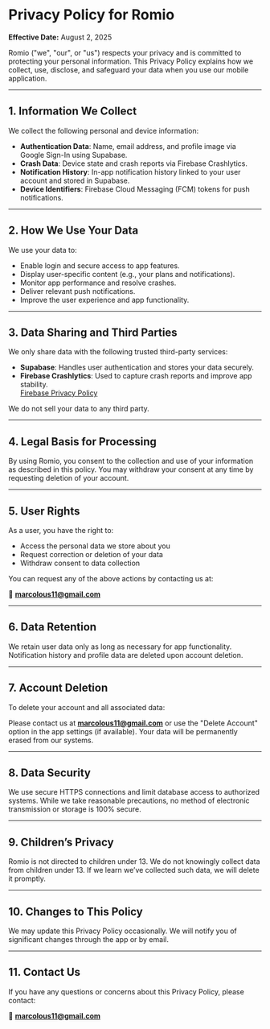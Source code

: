 # Privacy Policy for Romio

**Effective Date:** August 2, 2025

Romio ("we", "our", or "us") respects your privacy and is committed to protecting your personal information. This Privacy Policy explains how we collect, use, disclose, and safeguard your data when you use our mobile application.

---

## 1. Information We Collect

We collect the following personal and device information:

- **Authentication Data**: Name, email address, and profile image via Google Sign-In using Supabase.
- **Crash Data**: Device state and crash reports via Firebase Crashlytics.
- **Notification History**: In-app notification history linked to your user account and stored in Supabase.
- **Device Identifiers**: Firebase Cloud Messaging (FCM) tokens for push notifications.

---

## 2. How We Use Your Data

We use your data to:

- Enable login and secure access to app features.
- Display user-specific content (e.g., your plans and notifications).
- Monitor app performance and resolve crashes.
- Deliver relevant push notifications.
- Improve the user experience and app functionality.

---

## 3. Data Sharing and Third Parties

We only share data with the following trusted third-party services:

- **Supabase**: Handles user authentication and stores your data securely.
- **Firebase Crashlytics**: Used to capture crash reports and improve app stability.  
  [Firebase Privacy Policy](https://firebase.google.com/support/privacy)

We do not sell your data to any third party.

---

## 4. Legal Basis for Processing

By using Romio, you consent to the collection and use of your information as described in this policy. You may withdraw your consent at any time by requesting deletion of your account.

---

## 5. User Rights

As a user, you have the right to:

- Access the personal data we store about you
- Request correction or deletion of your data
- Withdraw consent to data collection

You can request any of the above actions by contacting us at:

📧 **marcolous11@gmail.com**

---

## 6. Data Retention

We retain user data only as long as necessary for app functionality. Notification history and profile data are deleted upon account deletion.

---

## 7. Account Deletion

To delete your account and all associated data:

Please contact us at **marcolous11@gmail.com** or use the "Delete Account" option in the app settings (if available). Your data will be permanently erased from our systems.

---

## 8. Data Security

We use secure HTTPS connections and limit database access to authorized systems. While we take reasonable precautions, no method of electronic transmission or storage is 100% secure.

---

## 9. Children’s Privacy

Romio is not directed to children under 13. We do not knowingly collect data from children under 13. If we learn we’ve collected such data, we will delete it promptly.

---

## 10. Changes to This Policy

We may update this Privacy Policy occasionally. We will notify you of significant changes through the app or by email.

---

## 11. Contact Us

If you have any questions or concerns about this Privacy Policy, please contact:

📧 **marcolous11@gmail.com**


